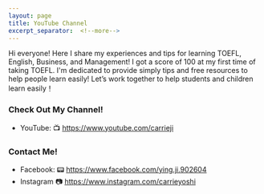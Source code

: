 ```yaml
---
layout: page
title: YouTube Channel
excerpt_separator:  <!--more-->
---
```


Hi everyone! Here I share my experiences and tips for learning TOEFL, English, Business, and Management! I got a score of 100 at my first time of taking TOEFL. I'm dedicated to provide simply tips and free resources to help people learn easily! Let’s work together to help students and children learn easily！

### Check Out My Channel!
- YouTube: 📺 <a href="https://www.youtube.com/carrieji" target="_blank">https://www.youtube.com/carrieji</a>

### Contact Me!

- Facebook: 📟 <a href="https://www.facebook.com/ying.ji.902604" target="_blank">https://www.facebook.com/ying.ji.902604</a>
- Instagram 📷 <a href="https://www.instagram.com/carrieyoshi" target="_blank">https://www.instagram.com/carrieyoshi</a>
